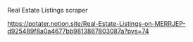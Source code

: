 Real Estate Listings scraper

https://potater.notion.site/Real-Estate-Listings-on-MERRJEP-d925489f8a0a4677bb9813867803087a?pvs=74
